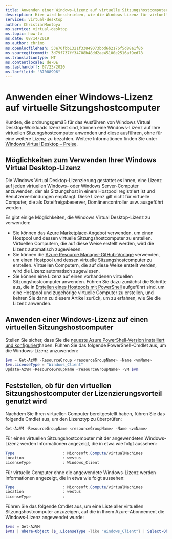 ```yaml
---
title: Anwenden einer Windows-Lizenz auf virtuelle Sitzungshostcomputer – Azure
description: Hier wird beschrieben, wie die Windows-Lizenz für virtuelle Windows Virtual Desktop-Computer angewendet wird.
services: virtual-desktop
author: ChristianMontoya
ms.service: virtual-desktop
ms.topic: how-to
ms.date: 08/14/2019
ms.author: chrimo
ms.openlocfilehash: 53e70fbb1321f33849073bbd6b2176f5d88a1f8b
ms.sourcegitcommit: 3d79f737ff34708b48dd2ae45100e2516af9ed78
ms.translationtype: HT
ms.contentlocale: de-DE
ms.lasthandoff: 07/23/2020
ms.locfileid: "87088996"
---
```

# <a name="apply-windows-license-to-session-host-virtual-machines"></a>Anwenden einer Windows-Lizenz auf virtuelle Sitzungshostcomputer

Kunden, die ordnungsgemäß für das Ausführen von Windows Virtual Desktop-Workloads lizenziert sind, können eine Windows-Lizenz auf Ihre virtuellen Sitzungshostcomputer anwenden und diese ausführen, ohne für eine weitere Lizenz zu bezahlen. Weitere Informationen finden Sie unter [Windows Virtual Desktop – Preise](https://azure.microsoft.com/pricing/details/virtual-desktop/).

## <a name="ways-to-use-your-windows-virtual-desktop-license"></a>Möglichkeiten zum Verwenden Ihrer Windows Virtual Desktop-Lizenz
Die Windows Virtual Desktop-Lizenzierung gestattet es Ihnen, eine Lizenz auf jeden virtuellen Windows- oder Windows Server-Computer anzuwenden, der als Sitzungshost in einem Hostpool registriert ist und Benutzerverbindungen empfängt. Diese Lizenz gilt nicht für virtuelle Computer, die als Dateifreigabeserver, Domänencontroller usw. ausgeführt werden.

Es gibt einige Möglichkeiten, die Windows Virtual Desktop-Lizenz zu verwenden:
- Sie können das [Azure Marketplace-Angebot](./create-host-pools-azure-marketplace.md) verwenden, um einen Hostpool und dessen virtuelle Sitzungshostcomputer zu erstellen. Virtuellen Computern, die auf diese Weise erstellt werden, wird die Lizenz automatisch zugewiesen.
- Sie können die [Azure Resource Manager-GitHub-Vorlage](./virtual-desktop-fall-2019/create-host-pools-arm-template.md) verwenden, um einen Hostpool und dessen virtuelle Sitzungshostcomputer zu erstellen. Virtuellen Computern, die auf diese Weise erstellt werden, wird die Lizenz automatisch zugewiesen.
- Sie können eine Lizenz auf einen vorhandenen virtuellen Sitzungshostcomputer anwenden. Führen Sie dazu zunächst die Schritte aus, die in [Erstellen eines Hostpools mit PowerShell](./create-host-pools-powershell.md) aufgeführt sind, um eine Hostpool und zugehörige virtuelle Computer zu erstellen, und kehren Sie dann zu diesem Artikel zurück, um zu erfahren, wie Sie die Lizenz anwenden.

## <a name="apply-a-windows-license-to-a-session-host-vm"></a>Anwenden einer Windows-Lizenz auf einen virtuellen Sitzungshostcomputer
Stellen Sie sicher, dass Sie die [neueste Azure PowerShell-Version installiert und konfiguriert](/powershell/azure/)haben. Führen Sie das folgende PowerShell-Cmdlet aus, um die Windows-Lizenz anzuwenden:

```powershell
$vm = Get-AzVM -ResourceGroup <resourceGroupName> -Name <vmName>
$vm.LicenseType = "Windows_Client"
Update-AzVM -ResourceGroupName <resourceGroupName> -VM $vm
```

## <a name="verify-your-session-host-vm-is-utilizing-the-licensing-benefit"></a>Feststellen, ob für den virtuellen Sitzungshostcomputer der Lizenzierungsvorteil genutzt wird
Nachdem Sie Ihren virtuellen Computer bereitgestellt haben, führen Sie das folgende Cmdlet aus, um den Lizenztyp zu überprüfen:
```powershell
Get-AzVM -ResourceGroupName <resourceGroupName> -Name <vmName>
```

Für einen virtuellen Sitzungshostcomputer mit der angewendeten Windows-Lizenz werden Informationen angezeigt, die in etwa wie folgt aussehen:

```powershell
Type                     : Microsoft.Compute/virtualMachines
Location                 : westus
LicenseType              : Windows_Client
```

Für virtuelle Computer ohne die angewendete Windows-Lizenz werden Informationen angezeigt, die in etwa wie folgt aussehen:

```powershell
Type                     : Microsoft.Compute/virtualMachines
Location                 : westus
LicenseType              :
```

Führen Sie das folgende Cmdlet aus, um eine Liste aller virtuellen Sitzungshostcomputer anzuzeigen, auf die in Ihrem Azure-Abonnement die Windows-Lizenz angewendet wurde:

```powershell
$vms = Get-AzVM
$vms | Where-Object {$_.LicenseType -like "Windows_Client"} | Select-Object ResourceGroupName, Name, LicenseType
```
